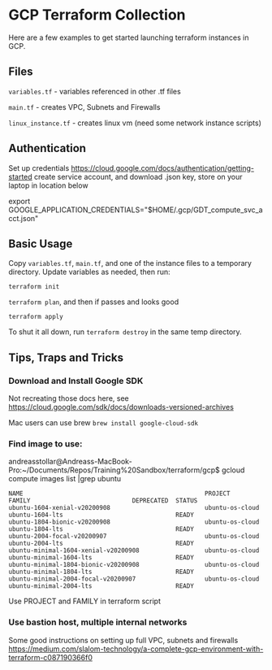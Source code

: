 # GCP Terraform Collection
Here are a few examples to get started launching terraform instances in GCP.

## Files
`variables.tf` - variables referenced in other .tf files

`main.tf` - creates VPC, Subnets and Firewalls

`linux_instance.tf` - creates linux vm
(need some network instance scripts)

## Authentication
Set up credentials
https://cloud.google.com/docs/authentication/getting-started
create service account, and download .json key, store on your laptop in location below

export GOOGLE_APPLICATION_CREDENTIALS="$HOME/.gcp/GDT_compute_svc_acct.json"

## Basic Usage
Copy `variables.tf`, `main.tf`, and one of the instance files to a temporary directory. Update variables as needed, then run:

`terraform init`

`terraform plan`, and then if passes and looks good

`terraform apply`

To shut it all down, run `terraform destroy` in the same temp directory. 


## Tips, Traps and Tricks

### Download and Install Google SDK
Not recreating those docs here, see https://cloud.google.com/sdk/docs/downloads-versioned-archives

Mac users can use brew `brew install google-cloud-sdk`

### Find image to use:
andreasstollar@Andreass-MacBook-Pro:~/Documents/Repos/Training%20Sandbox/terraform/gcp$ gcloud compute images list |grep ubuntu
```
NAME                                                  PROJECT              FAMILY                            DEPRECATED  STATUS
ubuntu-1604-xenial-v20200908                          ubuntu-os-cloud      ubuntu-1604-lts                               READY
ubuntu-1804-bionic-v20200908                          ubuntu-os-cloud      ubuntu-1804-lts                               READY
ubuntu-2004-focal-v20200907                           ubuntu-os-cloud      ubuntu-2004-lts                               READY
ubuntu-minimal-1604-xenial-v20200908                  ubuntu-os-cloud      ubuntu-minimal-1604-lts                       READY
ubuntu-minimal-1804-bionic-v20200908                  ubuntu-os-cloud      ubuntu-minimal-1804-lts                       READY
ubuntu-minimal-2004-focal-v20200907                   ubuntu-os-cloud      ubuntu-minimal-2004-lts                       READY
```

Use PROJECT and FAMILY in terraform script

### Use bastion host, multiple internal networks
Some good instructions on setting up full VPC, subnets and firewalls
https://medium.com/slalom-technology/a-complete-gcp-environment-with-terraform-c087190366f0
